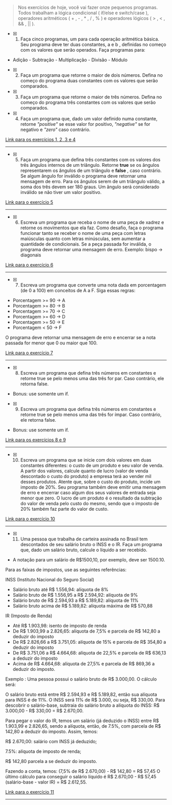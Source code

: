 > Nos exercícios de hoje, você vai fazer onze pequenos programas. Todos trabalham a lógica condicional ( if/else e switch/case ), operadores aritméticos ( + , - , * , / , % ) e operadores lógicos ( > , < , && , || ).

- [X] 1. Faça cinco programas, um para cada operação aritmética básica. Seu programa deve ter duas constantes, a e b , definidas no começo com os valores que serão operados. Faça programas para:
 - Adição - Subtração - Multiplicação - Divisão - Módulo

- [X] 2. Faça um programa que retorne o maior de dois números. Defina no começo do programa duas constantes com os valores que serão comparados.

- [X] 3. Faça um programa que retorne o maior de três números. Defina no começo do programa três constantes com os valores que serão comparados.

- [X] 4. Faça um programa que, dado um valor definido numa constante, retorne *"positive"* se esse valor for positivo, *"negative"* se for negativo e *"zero"* caso contrário.

[Link para os exercícios 1, 2, 3 e 4](https://github.com/leonardoVogel/trybe-exercicios/blob/main/01_fundamentos/b04_introducao-a-javascript-e-logica-de-programcao/d01_javascript-primeiros-passos/script1.js)

---

- [X] 5. Faça um programa que defina três constantes com os valores dos três ângulos internos de um triângulo. Retorne **true** se os ângulos representarem os ângulos de um triângulo e **false** , caso contrário. Se algum ângulo for inválido o programa deve retornar uma mensagem de erro.
Para os ângulos serem de um triângulo válido, a soma dos três devem ser 180 graus.
Um ângulo será considerado inválido se não tiver um valor positivo.

[Link para o exercício 5](https://github.com/leonardoVogel/trybe-exercicios/blob/main/01_fundamentos/b04_introducao-a-javascript-e-logica-de-programcao/d01_javascript-primeiros-passos/script2.js)

---

- [X] 6. Escreva um programa que receba o nome de uma peça de xadrez e retorne os movimentos que ela faz.
Como desafio, faça o programa funcionar tanto se receber o nome de uma peça com letras maiúsculas quanto com letras minúsculas, sem aumentar a quantidade de condicionais.
Se a peça passada for inválida, o programa deve retornar uma mensagem de erro.
Exemplo: bispo -> diagonais

[Link para o exercício 6](https://github.com/leonardoVogel/trybe-exercicios/blob/main/01_fundamentos/b04_introducao-a-javascript-e-logica-de-programcao/d01_javascript-primeiros-passos/script3.js)

---

- [X] 7. Escreva um programa que converte uma nota dada em porcentagem (de 0 a 100) em conceitos de A a F. Siga essas regras:
* Porcentagem >= 90 -> A
* Porcentagem >= 80 -> B
* Porcentagem >= 70 -> C
* Porcentagem >= 60 -> D
* Porcentagem >= 50 -> E
* Porcentagem < 50 -> F
  
O programa deve retornar uma mensagem de erro e encerrar se a nota passada for menor que 0 ou maior que 100.

[Link para o exercício 7](https://github.com/leonardoVogel/trybe-exercicios/blob/main/01_fundamentos/b04_introducao-a-javascript-e-logica-de-programcao/d01_javascript-primeiros-passos/script4.js)

---

- [X] 8. Escreva um programa que defina três números em constantes e retorne true se pelo menos uma das três for par. Caso contrário, ele retorna false.
* Bonus: use somente um if.

- [X] 9. Escreva um programa que defina três números em constantes e retorne true se pelo menos uma das três for ímpar. Caso contrário, ele retorna false.
* Bonus: use somente um if.

[Link para os exercícios 8 e 9](https://github.com/leonardoVogel/trybe-exercicios/blob/main/01_fundamentos/b04_introducao-a-javascript-e-logica-de-programcao/d01_javascript-primeiros-passos/script5.js)

---

- [X] 10. Escreva um programa que se inicie com dois valores em duas constantes diferentes: o custo de um produto e seu valor de venda. A partir dos valores, calcule quanto de lucro (valor de venda descontado o custo do produto) a empresa terá ao vender mil desses produtos.
Atente que, sobre o custo do produto, incide um imposto de 20%.
Seu programa também deve emitir uma mensagem de erro e encerrar caso algum dos seus valores de entrada seja menor que zero.
O lucro de um produto é o resultado da subtração do valor de venda pelo custo do mesmo, sendo que o imposto de 20% também faz parte do valor de custo.

[Link para o exercício 10](https://github.com/leonardoVogel/trybe-exercicios/blob/main/01_fundamentos/b04_introducao-a-javascript-e-logica-de-programcao/d01_javascript-primeiros-passos/script6.js)

---

- [X] 11. Uma pessoa que trabalha de carteira assinada no Brasil tem descontados de seu salário bruto o INSS e o IR. Faça um programa que, dado um salário bruto, calcule o líquido a ser recebido.

* A notação para um salário de R$1500,10, por exemplo, deve ser 1500.10.

Para as faixas de impostos, use as seguintes referências:

INSS (Instituto Nacional do Seguro Social)
* Salário bruto até R$ 1.556,94: alíquota de 8%
* Salário bruto de R$ 1.556,95 a R$ 2.594,92: alíquota de 9%
* Salário bruto de R$ 2.594,93 a R$ 5.189,82: alíquota de 11%
* Salário bruto acima de R$ 5.189,82: alíquota máxima de R$ 570,88

IR (Imposto de Renda)
* Até R$ 1.903,98: isento de imposto de renda
* De R$ 1.903,99 a 2.826,65: alíquota de 7,5% e parcela de R$ 142,80 a deduzir do imposto
* De R$ 2.826,66 a R$ 3.751,05: alíquota de 15% e parcela de R$ 354,80 a deduzir do imposto
* De R$ 3.751,06 a R$ 4.664,68: alíquota de 22,5% e parcela de R$ 636,13 a deduzir do imposto
* Acima de R$ 4.664,68: alíquota de 27,5% e parcela de R$ 869,36 a deduzir do imposto.

Exemplo : Uma pessoa possui o salário bruto de R$ 3.000,00. O cálculo será:

O salário bruto está entre R$ 2.594,93 e R$ 5.189,82, então sua alíquota para INSS é de 11%. O INSS será 11% de R$ 3.000, ou seja, R$ 330,00.
Para descobrir o salário-base, subtraia do salário bruto a alíquota do INSS: R$ 3.000,00 - R$ 330,00 = R$ 2.670,00.

Para pegar o valor do IR, temos um salário (já deduzido o INSS) entre R$ 1.903,99 e 2.826,65, sendo a alíquota, então, de 7.5%, com parcela de R$ 142,80 a deduzir do imposto. Assim, temos:

R$ 2.670,00: salário com INSS já deduzido;

7.5%: alíquota de imposto de renda;

R$ 142,80 parcela a se deduzir do imposto.

Fazendo a conta, temos: (7,5% de R$ 2.670,00) - R$ 142,80 = R$ 57,45
O último cálculo para conseguir o salário líquido é R$ 2.670,00 - R$ 57,45 (salário-base - valor IR) = R$ 2.612,55.

[Link para o exercício 11](https://github.com/leonardoVogel/trybe-exercicios/blob/main/01_fundamentos/b04_introducao-a-javascript-e-logica-de-programcao/d01_javascript-primeiros-passos/script7.js)

---